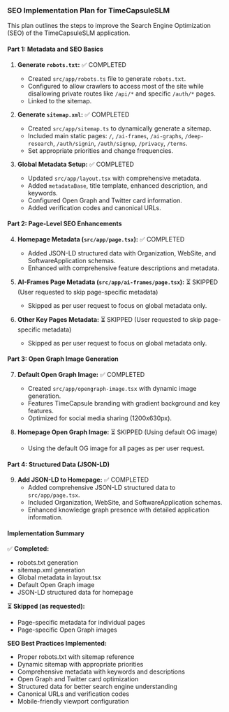 ### SEO Implementation Plan for TimeCapsuleSLM

This plan outlines the steps to improve the Search Engine Optimization (SEO) of the TimeCapsuleSLM application.

#### **Part 1: Metadata and SEO Basics**

1.  **Generate `robots.txt`:** ✅ COMPLETED
    - Created `src/app/robots.ts` file to generate `robots.txt`.
    - Configured to allow crawlers to access most of the site while disallowing private routes like `/api/*` and specific `/auth/*` pages.
    - Linked to the sitemap.

2.  **Generate `sitemap.xml`:** ✅ COMPLETED
    - Created `src/app/sitemap.ts` to dynamically generate a sitemap.
    - Included main static pages: `/`, `/ai-frames`, `/ai-graphs`, `/deep-research`, `/auth/signin`, `/auth/signup`, `/privacy`, `/terms`.
    - Set appropriate priorities and change frequencies.

3.  **Global Metadata Setup:** ✅ COMPLETED
    - Updated `src/app/layout.tsx` with comprehensive metadata.
    - Added `metadataBase`, title template, enhanced description, and keywords.
    - Configured Open Graph and Twitter card information.
    - Added verification codes and canonical URLs.

#### **Part 2: Page-Level SEO Enhancements**

4.  **Homepage Metadata (`src/app/page.tsx`):** ✅ COMPLETED
    - Added JSON-LD structured data with Organization, WebSite, and SoftwareApplication schemas.
    - Enhanced with comprehensive feature descriptions and metadata.

5.  **AI-Frames Page Metadata (`src/app/ai-frames/page.tsx`):** ⏳ SKIPPED (User requested to skip page-specific metadata)
    - Skipped as per user request to focus on global metadata only.

6.  **Other Key Pages Metadata:** ⏳ SKIPPED (User requested to skip page-specific metadata)
    - Skipped as per user request to focus on global metadata only.

#### **Part 3: Open Graph Image Generation**

7.  **Default Open Graph Image:** ✅ COMPLETED
    - Created `src/app/opengraph-image.tsx` with dynamic image generation.
    - Features TimeCapsule branding with gradient background and key features.
    - Optimized for social media sharing (1200x630px).

8.  **Homepage Open Graph Image:** ⏳ SKIPPED (Using default OG image)
    - Using the default OG image for all pages as per user request.

#### **Part 4: Structured Data (JSON-LD)**

9.  **Add JSON-LD to Homepage:** ✅ COMPLETED
    - Added comprehensive JSON-LD structured data to `src/app/page.tsx`.
    - Included Organization, WebSite, and SoftwareApplication schemas.
    - Enhanced knowledge graph presence with detailed application information.

#### **Implementation Summary**

✅ **Completed:**

- robots.txt generation
- sitemap.xml generation
- Global metadata in layout.tsx
- Default Open Graph image
- JSON-LD structured data for homepage

⏳ **Skipped (as requested):**

- Page-specific metadata for individual pages
- Page-specific Open Graph images

**SEO Best Practices Implemented:**

- Proper robots.txt with sitemap reference
- Dynamic sitemap with appropriate priorities
- Comprehensive metadata with keywords and descriptions
- Open Graph and Twitter card optimization
- Structured data for better search engine understanding
- Canonical URLs and verification codes
- Mobile-friendly viewport configuration
